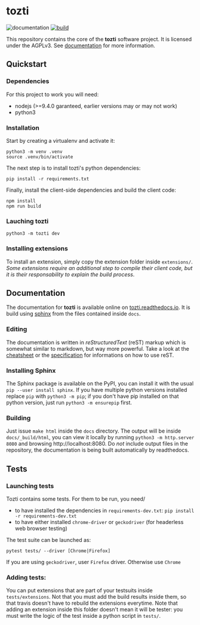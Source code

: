 # tozti

![documentation](https://readthedocs.org/projects/pip/badge/?version=latest)
[![build](https://www.travis-ci.org/tozti/tozti.svg?branch=master)](https://travis-ci.org/tozti/tozti)

This repository contains the core of the **tozti** software project. It is licensed
under the AGPLv3. See [documentation](https://tozti.readthedocs.io/en/latest/)
for more information.


## Quickstart

### Dependencies

For this project to work you will need:
- nodejs (>=9.4.0 garanteed, earlier versions may or may not work)
- python3

### Installation

Start by creating a virtualenv and activate it:
```
python3 -m venv .venv
source .venv/bin/activate
```

The next step is to install tozti's python dependencies:
```
pip install -r requirements.txt
```

Finally, install the client-side dependencies and build the client code:
```
npm install
npm run build
```

### Lauching tozti

```
python3 -m tozti dev
```

### Installing extensions

To install an extension, simply copy the extension folder inside `extensions/`.
*Some extensions require an additional step to compile their client code, but it is their responsability to explain the build process*.

## Documentation

The documentation for **tozti** is available online on [tozti.readthedocs.io](https://tozti.readthedocs.io). 
It is build using [sphinx](http://www.sphinx-doc.org/en/stable/) from the files contained inside `docs`.

### Editing

The documentation is written in *reStructuredText* (reST) markup which is somewhat similar to markdown, but way more powerful. Take a look at the [cheatsheet](http://www.sphinx-doc.org/en/stable/rest.html) or the [specification](http://docutils.sourceforge.net/docs/ref/rst/restructuredtext.html) for informations on how to use reST.

### Installing Sphinx

The Sphinx package is available on the PyPI, you can install it with the usual `pip --user install sphinx`. If you have multiple python versions installed replace `pip` with `python3 -m pip`; if you don't have pip installed on that python version, just run `python3 -m ensurepip` first.

### Building

Just issue `make html` inside the `docs` directory. The output will be inside `docs/_build/html`, you can view it locally by running `python3 -m http.server 8080` and browsing http://localhost:8080. Do *not* include output files in the repository, the documentation is being built automatically by readthedocs.


## Tests

### Launching tests

Tozti contains some tests. For them to be run, you need/
- to have installed the dependencies in `requirements-dev.txt`: `pip install -r requirements-dev.txt`
- to have either installed `chrome-driver` or `geckodriver` (for headerless web browser testing)

The test suite can be launched as:
```
pytest tests/ --driver [Chrome|Firefox]
```
If you are using `geckodriver`, user `Firefox` driver. Otherwise use `Chrome`

### Adding tests:

You can put extensions that are part of your testsuits inside `tests/extensions`. Not that you must add the build results inside them, so that travis doesn't have to rebuild the extensions everytime. Note that adding an extension inside this folder doesn't mean it will be tester: you must write the logic of the test inside a python script in `tests/`.
